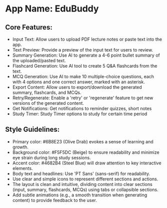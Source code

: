 # **App Name**: EduBuddy

## Core Features:

- Input Text: Allow users to upload PDF lecture notes or paste text into the app.
- Text Preview: Provide a preview of the input text for users to review.
- Summary Generation: Use AI to generate a 4-6 point bullet summary of the uploaded/pasted text.
- Flashcard Generation: Use AI tool to create 5 Q&A flashcards from the text.
- MCQ Generation: Use AI to make 10 multiple-choice questions, each with 4 options and one correct answer, marked with an asterisk.
- Export Content: Allow users to export/download the generated summary, flashcards, and MCQs.
- Retry/Regenerate: Enable a 'retry' or 'regenerate' feature to get new versions of the generated content.
- Get Notifications: Get notifications to reminder quizzes, short notes
- Study Timer: Study Timer options to study for certain time period

## Style Guidelines:

- Primary color: #6B8E23 (Olive Drab) evokes a sense of learning and growth.
- Background color: #F5F5DC (Beige) to ensure readability and minimize eye strain during long study sessions.
- Accent color: #4682B4 (Steel Blue) will draw attention to key interactive elements.
- Body text and headlines: Use 'PT Sans' (sans-serif) for readability.
- Use clear and simple icons to represent different sections and actions.
- The layout is clean and intuitive, dividing content into clear sections (input, summary, flashcards, MCQs) using tabs or collapsible sections.
- Add subtle animations (e.g., a smooth transition when generating content) to provide feedback to the user.